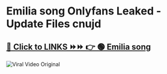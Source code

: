 
 # Emilia song Onlyfans Leaked - Update Files cnujd

## <h2><a href="https://clipsfans.com/Emilia_song&ref=git">🔗 Click to LINKS ⏩⏩ 👉 🟢 Emilia song </a></h2>

<a href="https://clipsfans.com/Emilia_song&ref=git" rel="nofollow" data-target="animated-image.originalLink"><img src="https://i.ibb.co.com/xMMVF88/686577567.gif" alt="Viral Video Original" style="max-width: 100%; display: inline-block;" data-target="animated-image.originalImage"></a>


